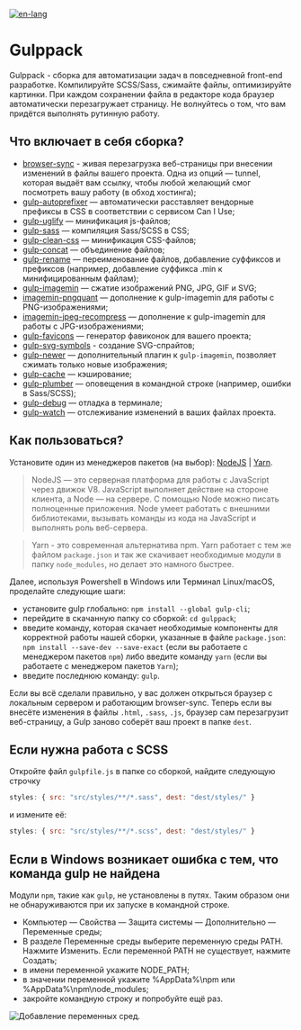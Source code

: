 [![en-lang](https://img.shields.io/badge/lang-en-yellowgreen.svg)](README.md)

# Gulppack
Gulppack - сборка для автоматизации задач в повседневной front-end разработке. Компилируйте SCSS/Sass, сжимайте файлы, оптимизируйте картинки. При каждом сохранении файла в редакторе кода браузер автоматически перезагружает страницу. Не волнуйтесь о том, что вам придётся выполнять рутинную работу.

## Что включает в себя сборка?
* [browser-sync](https://browsersync.io/docs/gulp) - живая перезагрузка веб-страницы при внесении изменений в файлы вашего проекта. Одна из опций — tunnel, которая выдаёт вам ссылку, чтобы любой желающий смог посмотреть вашу работу (в обход хостинга);
* [gulp-autoprefixer](https://www.npmjs.com/package/gulp-autoprefixer) — автоматически расставляет вендорные префиксы в CSS в соответствии с сервисом Can I Use;
* [gulp-uglify](https://www.npmjs.com/package/gulp-uglify) — минификация js-файлов;
* [gulp-sass](https://www.npmjs.com/package/gulp-sass) — компиляция Sass/SCSS в CSS;
* [gulp-clean-css](https://www.npmjs.com/package/gulp-clean-css) — минификация CSS-файлов;
* [gulp-concat](https://www.npmjs.com/package/gulp-concat) — объединение файлов;
* [gulp-rename](https://www.npmjs.com/package/gulp-rename) — переименование файлов, добавление суффиксов и префиксов (например, добавление суффикса .min к минифицированным файлам);
* [gulp-imagemin](https://www.npmjs.com/package/gulp-imagemin) — сжатие изображений PNG, JPG, GIF и SVG;
* [imagemin-pngquant](https://www.npmjs.com/package/imagemin-pngquant) — дополнение к gulp-imagemin для работы с PNG-изображениями;
* [imagemin-jpeg-recompress](https://www.npmjs.com/package/imagemin-jpeg-recompress) — дополнение к gulp-imagemin для работы с JPG-изображениями;
* [gulp-favicons](https://github.com/evilebottnawi/favicons) — генератор фавиконок для вашего проекта;
* [gulp-svg-symbols](https://github.com/Hiswe/gulp-svg-symbols) - создание SVG-спрайтов;
* [gulp-newer](https://www.npmjs.com/package/gulp-newer) — дополнительный плагин к ```gulp-imagemin```, позволяет сжимать только новые изображения;
* [gulp-cache](https://www.npmjs.com/package/gulp-cache) — кэширование;
* [gulp-plumber](https://www.npmjs.com/package/gulp-plumber) — оповещения в командной строке (например, ошибки в Sass/SCSS);
* [gulp-debug](https://www.npmjs.com/package/gulp-debug) — отладка в терминале;
* [gulp-watch](https://www.npmjs.com/package/gulp-watch) — отслеживание изменений в ваших файлах проекта.

## Как пользоваться?

Установите один из менеджеров пакетов (на выбор): [NodeJS](https://nodejs.org/en/) | [Yarn](https://yarnpkg.com/en/docs/install).

> NodeJS — это серверная платформа для работы с JavaScript через движок V8. JavaScript выполняет действие на стороне клиента, а Node — на сервере. С помощью Node можно писать полноценные приложения. Node умеет работать с внешними библиотеками, вызывать команды из кода на JavaScript и выполнять роль веб-сервера.

> Yarn - это современная альтернатива npm. Yarn работает с тем же файлом ```package.json``` и так же скачивает необходимые модули в папку ```node_modules```, но делает это намного быстрее.

Далее, используя Powershell в Windows или Терминал Linux/macOS, проделайте следующие шаги: 

* установите gulp глобально: ```npm install --global gulp-cli```;
* перейдите в скачанную папку со сборкой: ```cd gulppack```;
* введите команду, которая скачает необходимые компоненты для корректной работы нашей сборки, указанные в файле ```package.json```: ```npm install --save-dev --save-exact``` (если вы работаете с менеджером пакетов ```npm```) либо введите команду ```yarn``` (если вы работаете с менеджером пакетов ```Yarn```);
* введите последнюю команду: ```gulp```.

Если вы всё сделали правильно, у вас должен открыться браузер с локальным сервером и работающим browser-sync. Теперь если вы внесёте изменения в файлы ```.html```, ```.sass```, ```.js```, браузер сам перезагрузит веб-страницу, а Gulp заново соберёт ваш проект в папке ```dest```. 

## Если нужна работа с SCSS
Откройте файл ```gulpfile.js``` в папке со сборкой, найдите следующую строчку 
```javascript 
styles: { src: "src/styles/**/*.sass", dest: "dest/styles/" } 
```

и измените её:
```javascript 
styles: { src: "src/styles/**/*.scss", dest: "dest/styles/" }
```

## Если в Windows возникает ошибка с тем, что команда gulp не найдена
Модули ```npm```, такие как ```gulp```, не установлены в путях. Таким образом они не обнаруживаются при их запуске в командной строке.
* Компьютер — Свойства — Защита системы — Дополнительно — Переменные среды;
* В разделе Переменные среды выберите переменную среды PATH. Нажмите Изменить. Если переменной PATH не существует, нажмите Создать;
* в имени переменной укажите NODE_PATH;
* в значении переменной укажите %AppData%\npm или %AppData%\npm\node_modules;
* закройте командную строку и попробуйте ещё раз.

![Добавление переменных сред](https://pp.userapi.com/c834403/v834403892/c00bd/DgYTcUMrEoA.jpg).
